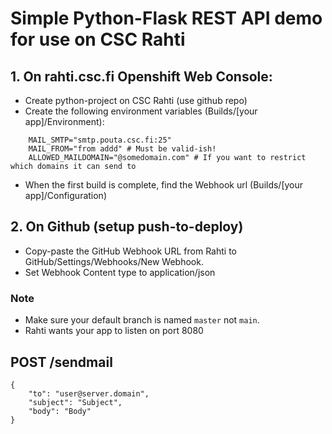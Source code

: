 # Simple Python-Flask REST API demo for use on CSC Rahti

## 1. On rahti.csc.fi Openshift Web Console:
- Create python-project on CSC Rahti (use github repo)
- Create the following environment variables (Builds/[your app]/Environment):
```
    MAIL_SMTP="smtp.pouta.csc.fi:25"
    MAIL_FROM="from addd" # Must be valid-ish!
    ALLOWED_MAILDOMAIN="@somedomain.com" # If you want to restrict which domains it can send to
```
- When the first build is complete, find the Webhook url (Builds/[your app]/Configuration)

## 2. On Github (setup push-to-deploy)
- Copy-paste the GitHub Webhook URL from Rahti to GitHub/Settings/Webhooks/New Webhook. 
- Set Webhook Content type to application/json

### Note
- Make sure your default branch is named `master` not `main`.
- Rahti wants your app to listen on port 8080

## POST /sendmail
```
{ 
    "to": "user@server.domain", 
    "subject": "Subject", 
    "body": "Body" 
}

